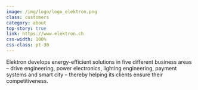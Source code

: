 ```yaml
---
image: /img/logo/logo_elektron.png
class: customers
category: about
top-story: true
link: https://www.elektron.ch
css-width: 100%
css-class: pt-30
---
```


Elektron develops energy-efficient solutions in five different business areas – drive engineering, power electronics, lighting engineering, payment systems and smart city – thereby helping its clients ensure their competitiveness.
